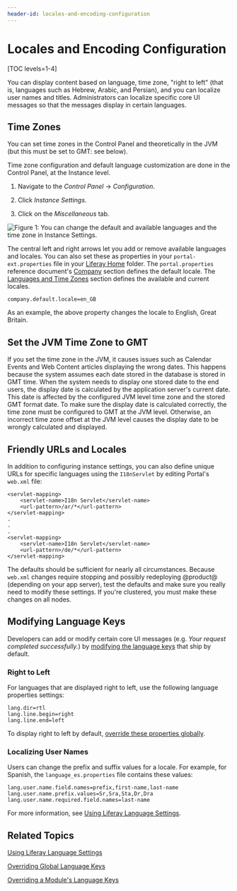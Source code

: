 ```yaml
---
header-id: locales-and-encoding-configuration
---
```


# Locales and Encoding Configuration

[TOC levels=1-4]

You can display content based on language, time zone, "right to left" (that is,
languages such as Hebrew, Arabic, and Persian), and you can localize user names
and titles. Administrators can localize specific core UI messages so that the
messages display in certain languages.

## Time Zones

You can set time zones in the Control Panel and theoretically in the JVM (but
this must be set to GMT: see below). 

Time zone configuration and default language customization are done in the
Control Panel, at the Instance level. 

1.  Navigate to the *Control Panel* &rarr; *Configuration*. 

2.  Click *Instance Settings*. 

3.  Click on the *Miscellaneous* tab. 

![Figure 1: You can change the default and available languages and the time zone in Instance Settings.](../../../images/instance-locales.png)

The central left and right arrows let you add or remove available languages and
locales. You can also set these as properties in your `portal-ext.properties`
file in your
[Liferay Home](/docs/7-1/deploy/-/knowledge_base/d/installing-liferay#liferay-home)
folder. The `portal.properties` reference document's 
[Company](@platform-ref@/7.1-latest/propertiesdoc/portal.properties.html#Company) 
section defines the default locale. The 
[Languages and Time Zones](@platform-ref@/7.1-latest/propertiesdoc/portal.properties.html#Languages%20and%20Time%20Zones)
section defines the available and current locales.

	company.default.locale=en_GB 

As an example, the above property changes the locale to English, Great Britain. 
 
## Set the JVM Time Zone to GMT

If you set the time zone in the JVM, it causes issues such as Calendar Events
and Web Content articles displaying the wrong dates. This happens because the
system assumes each date stored in the database is stored in GMT time. When the
system needs to display one stored date to the end users, the display date is
calculated by the application server's current date. This date is affected by
the configured JVM level time zone and the stored GMT format date. To make sure
the display date is calculated correctly, the time zone must be configured to
GMT at the JVM level. Otherwise, an incorrect time zone offset at the JVM level
causes the display date to be wrongly calculated and displayed. 

## Friendly URLs and Locales

In addition to configuring instance settings, you can also define unique URLs
for specific languages using the `I18nServlet` by editing Portal's `web.xml`
file: 

	<servlet-mapping>
		<servlet-name>I18n Servlet</servlet-name>
		<url-pattern>/ar/*</url-pattern>
	</servlet-mapping>
    .
    .
	.
	<servlet-mapping>
		<servlet-name>I18n Servlet</servlet-name>
		<url-pattern>/de/*</url-pattern>
	</servlet-mapping>
	
The defaults should be sufficient for nearly all circumstances. Because
`web.xml` changes require stopping and possibly redeploying @product@ (depending
on your app server), test the defaults and make sure you really need to modify
these settings. If you're clustered, you must make these changes on all nodes.

## Modifying Language Keys

Developers can add or modify certain core UI messages (e.g. *Your request
completed successfully.*) by 
[modifying the language keys](/docs/7-1/tutorials/-/knowledge_base/t/overriding-language-keys) 
that ship by default. 

### Right to Left

For languages that are displayed right to left, use the following language
properties settings:

	lang.dir=rtl
	lang.line.begin=right
	lang.line.end=left

To display right to left by default,
[override these properties globally](/docs/7-1/tutorials/-/knowledge_base/t/overriding-global-language-keys). 

### Localizing User Names

Users can change the prefix and suffix values for a locale. For example, for
Spanish, the `language_es.properties` file contains these values: 

	lang.user.name.field.names=prefix,first-name,last-name
	lang.user.name.prefix.values=Sr,Sra,Sta,Dr,Dra
	lang.user.name.required.field.names=last-name

For more information, see 
[Using Liferay Language Settings](/docs/7-1/tutorials/-/knowledge_base/t/using-liferays-language-settings).

## Related Topics

[Using Liferay Language Settings](/docs/7-1/tutorials/-/knowledge_base/t/using-liferays-language-settings)

[Overriding Global Language Keys](/docs/7-1/tutorials/-/knowledge_base/t/overriding-global-language-keys)

[Overriding a Module's Language Keys](/docs/7-1/tutorials/-/knowledge_base/t/overriding-a-modules-language-keys)
